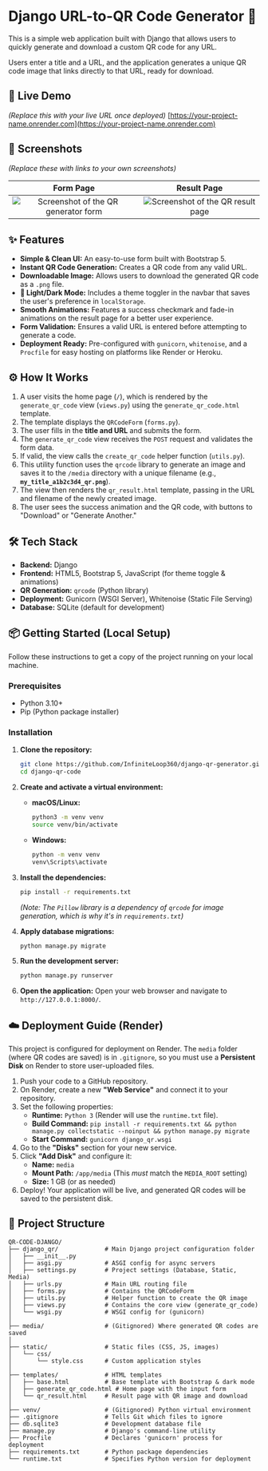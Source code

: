 # Django URL-to-QR Code Generator 🔗

This is a simple web application built with Django that allows users to quickly generate and download a custom QR code for any URL.

Users enter a title and a URL, and the application generates a unique QR code image that links directly to that URL, ready for download.

## 🚀 Live Demo

*(Replace this with your live URL once deployed)*
[https://your-project-name.onrender.com](https://your-project-name.onrender.com)

## 📸 Screenshots

*(Replace these with links to your own screenshots)*

| Form Page | Result Page |
| :---: | :---: |
| ![Screenshot of the QR generator form](https/your-image-host.com/form.png) | ![Screenshot of the QR result page](https/your-image-host.com/result.png) |

## ✨ Features

* **Simple & Clean UI:** An easy-to-use form built with Bootstrap 5.
* **Instant QR Code Generation:** Creates a QR code from any valid URL.
* **Downloadable Image:** Allows users to download the generated QR code as a `.png` file.
* **🎨 Light/Dark Mode:** Includes a theme toggler in the navbar that saves the user's preference in `localStorage`.
* **Smooth Animations:** Features a success checkmark and fade-in animations on the result page for a better user experience.
* **Form Validation:** Ensures a valid URL is entered before attempting to generate a code.
* **Deployment Ready:** Pre-configured with `gunicorn`, `whitenoise`, and a `Procfile` for easy hosting on platforms like Render or Heroku.

## ⚙️ How It Works

1.  A user visits the home page (`/`), which is rendered by the `generate_qr_code` view (`views.py`) using the `generate_qr_code.html` template.
2.  The template displays the `QRCodeForm` (`forms.py`).
3.  The user fills in the **title and URL** and submits the form.
4.  The `generate_qr_code` view receives the `POST` request and validates the form data.
5.  If valid, the view calls the `create_qr_code` helper function (`utils.py`).
6.  This utility function uses the `qrcode` library to generate an image and saves it to the `/media` directory with a unique filename (e.g., **`my_title_a1b2c3d4_qr.png`**).
7.  The view then renders the `qr_result.html` template, passing in the URL and filename of the newly created image.
8.  The user sees the success animation and the QR code, with buttons to "Download" or "Generate Another."

## 🛠️ Tech Stack

* **Backend:** Django
* **Frontend:** HTML5, Bootstrap 5, JavaScript (for theme toggle & animations)
* **QR Generation:** `qrcode` (Python library)
* **Deployment:** Gunicorn (WSGI Server), Whitenoise (Static File Serving)
* **Database:** SQLite (default for development)

## 📦 Getting Started (Local Setup)

Follow these instructions to get a copy of the project running on your local machine.

### Prerequisites

* Python 3.10+
* Pip (Python package installer)

### Installation

1.  **Clone the repository:**
    ```bash
    git clone https://github.com/InfiniteLoop360/django-qr-generator.git
    cd django-qr-code
    ```

2.  **Create and activate a virtual environment:**
    * **macOS/Linux:**
        ```bash
        python3 -m venv venv
        source venv/bin/activate
        ```
    * **Windows:**
        ```bash
        python -m venv venv
        venv\Scripts\activate
        ```

3.  **Install the dependencies:**
    ```bash
    pip install -r requirements.txt
    ```
    *(Note: The `Pillow` library is a dependency of `qrcode` for image generation, which is why it's in `requirements.txt`)*

4.  **Apply database migrations:**
    ```bash
    python manage.py migrate
    ```

5.  **Run the development server:**
    ```bash
    python manage.py runserver
    ```

6.  **Open the application:**
    Open your web browser and navigate to `http://127.0.0.1:8000/`.

## ☁️ Deployment Guide (Render)

This project is configured for deployment on Render. The `media` folder (where QR codes are saved) is in `.gitignore`, so you must use a **Persistent Disk** on Render to store user-uploaded files.

1.  Push your code to a GitHub repository.
2.  On Render, create a new **"Web Service"** and connect it to your repository.
3.  Set the following properties:
    * **Runtime:** `Python 3` (Render will use the `runtime.txt` file).
    * **Build Command:** `pip install -r requirements.txt && python manage.py collectstatic --noinput && python manage.py migrate`
    * **Start Command:** `gunicorn django_qr.wsgi`
4.  Go to the **"Disks"** section for your new service.
5.  Click **"Add Disk"** and configure it:
    * **Name:** `media`
    * **Mount Path:** `/app/media` (This *must* match the `MEDIA_ROOT` setting)
    * **Size:** 1 GB (or as needed)
6.  Deploy! Your application will be live, and generated QR codes will be saved to the persistent disk.

## 📁 Project Structure
```
QR-CODE-DJANGO/
├── django_qr/             # Main Django project configuration folder
│   ├── __init__.py
│   ├── asgi.py            # ASGI config for async servers
│   ├── settings.py        # Project settings (Database, Static, Media)
│   ├── urls.py            # Main URL routing file
│   ├── forms.py           # Contains the QRCodeForm
│   ├── utils.py           # Helper function to create the QR image
│   ├── views.py           # Contains the core view (generate_qr_code)
│   └── wsgi.py            # WSGI config for (gunicorn)
│
├── media/                 # (Gitignored) Where generated QR codes are saved
│
├── static/                # Static files (CSS, JS, images)
│   └── css/
│       └── style.css      # Custom application styles
│
├── templates/             # HTML templates
│   ├── base.html          # Base template with Bootstrap & dark mode
│   ├── generate_qr_code.html # Home page with the input form
│   └── qr_result.html     # Result page with QR image and download
│
├── venv/                  # (Gitignored) Python virtual environment
├── .gitignore             # Tells Git which files to ignore
├── db.sqlite3             # Development database file
├── manage.py              # Django's command-line utility
├── Procfile               # Declares 'gunicorn' process for deployment
├── requirements.txt       # Python package dependencies
└── runtime.txt            # Specifies Python version for deployment
```
